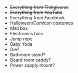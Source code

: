 * ~~Everything from Thingiverse~~
* ~~Everything from YouTube~~
* Everything from Facebook
* Halloween/Comicon costumes
* Mail box
* Electronics bins
* Jump rope
* Baby Yoda
* Die?
* Bathroom stand?
* Board room caddy?
* Power supply mount?